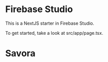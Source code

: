 # Firebase Studio

This is a NextJS starter in Firebase Studio.

To get started, take a look at src/app/page.tsx.
# Savora

